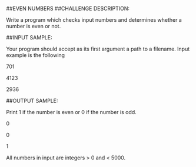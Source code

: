 ##EVEN NUMBERS
##CHALLENGE DESCRIPTION:

Write a program which checks input numbers and determines whether a number is even or not.

##INPUT SAMPLE:

Your program should accept as its first argument a path to a filename. Input example is the following

701

4123

2936

##OUTPUT SAMPLE:

Print 1 if the number is even or 0 if the number is odd.

0

0

1

All numbers in input are integers > 0 and < 5000.
